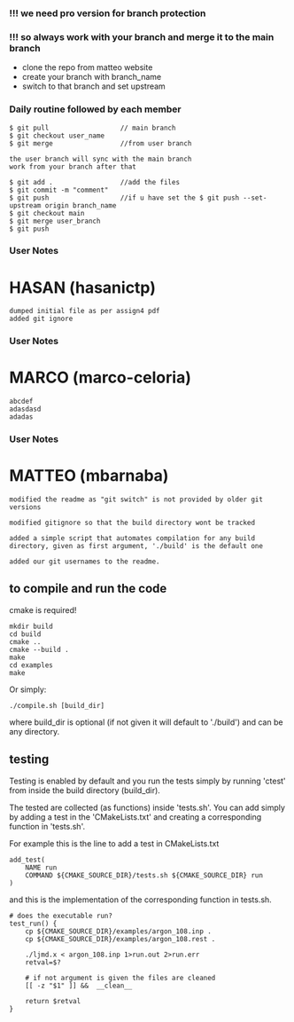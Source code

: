 ### !!! we need pro version for branch protection
### !!! so always work with your branch and merge it to the main branch

* clone the repo from matteo website
* create your branch with branch_name
* switch to that branch and set upstream


### Daily routine followed by each member
```
$ git pull                  // main branch
$ git checkout user_name
$ git merge                 //from user branch

the user branch will sync with the main branch
work from your branch after that 

$ git add .                 //add the files
$ git commit -m "comment"
$ git push                  //if u have set the $ git push --set-upstream origin branch_name
$ git checkout main 
$ git merge user_branch
$ git push
```

### User Notes
# HASAN (hasanictp)
```
dumped initial file as per assign4 pdf
added git ignore
```
### User Notes
# MARCO (marco-celoria)
```
abcdef
adasdasd
adadas
```

### User Notes
# MATTEO (mbarnaba)
```
modified the readme as "git switch" is not provided by older git versions

modified gitignore so that the build directory wont be tracked

added a simple script that automates compilation for any build
directory, given as first argument, './build' is the default one

added our git usernames to the readme. 

```


## to compile and run the code
cmake is required!

```
mkdir build 
cd build 
cmake .. 
cmake --build .
make
cd examples
make
```

Or simply: 
```
./compile.sh [build_dir]
```
where build_dir is optional (if not given it will default to './build') and can be 
any directory. 


## testing 

Testing is enabled by default and you run the tests simply by running 'ctest' from inside the build directory (build_dir). 

The tested are collected (as functions) inside 'tests.sh'. 
You can add simply by adding a test in the 'CMakeLists.txt' and creating a corresponding function in 'tests.sh'. 

For example this is the line to add a test in CMakeLists.txt 

```
add_test(
    NAME run
    COMMAND ${CMAKE_SOURCE_DIR}/tests.sh ${CMAKE_SOURCE_DIR} run
)

```

and this is the implementation of the corresponding function in tests.sh.


```
# does the executable run?
test_run() {        
    cp ${CMAKE_SOURCE_DIR}/examples/argon_108.inp .
    cp ${CMAKE_SOURCE_DIR}/examples/argon_108.rest .    
    
    ./ljmd.x < argon_108.inp 1>run.out 2>run.err 
    retval=$?
    
    # if not argument is given the files are cleaned 
    [[ -z "$1" ]] &&  __clean__

    return $retval
}

```
